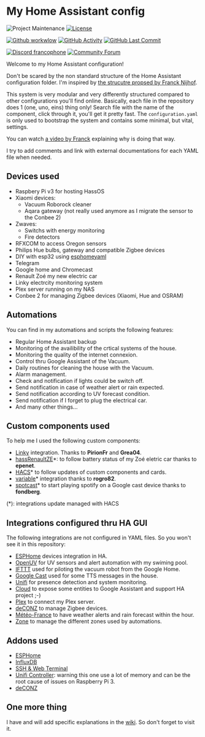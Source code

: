 # My Home Assistant config

![Project Maintenance][maintenance-shield]
[![License][license-shield]](LICENSE.md)

[![Github workwlow][workflow-shield]][workflow]
[![GitHub Activity][commits-shield]][commits]
[![GitHub Last Commit][last-commit-shield]][commits]

[![Discord francophone][discord-shield]][discord]
[![Community Forum][forum-shield]][forum]

Welcome to my Home Assistant configuration!

Don't be scared by the non standard structure of the Home Assistant
configuration folder.
I'm inspired by [the strucutre propsed by Franck Nijhof](https://github.com/frenck/home-assistant-config).

This system is very modular and very differently structured compared to other
configurations you'll find online.
Basically, each file in the repository does 1 (one, uno, eins) thing only!
Search file with the name of the component, click through it, you'll get it
pretty fast. The `configuration.yaml` is only used to bootstrap the system and
contains some minimal, but vital, settings.

You can watch [a video by Franck](https://www.youtube.com/watch?v=lndeybw21PY)
explaining why is doing that way.

I try to add comments and link with external documentations for each YAML file
when needed.

## Devices used

  - Raspbery Pi v3 for hosting HassOS
  - Xiaomi devices:
    - Vacuum Roborock cleaner
    - Aqara gateway (not really used anymore as I migrate the sensor to the
      Conbee 2)
  - Zwaves:
    - Switchs with energy monitoring
    - Fire detectors
  - RFXCOM to access Oregon sensors
  - Philips Hue bulbs, gateway and compatible Zigbee devices
  - DIY with esp32 using [esphomeyaml](https://esphomelib.com/esphomeyaml/)
  - Telegram
  - Google home and Chromecast
  - Renault Zoé my new electric car
  - Linky electrcity monitoring system
  - Plex server running on my NAS
  - Conbee 2 for managing Zigbee devices (Xiaomi, Hue and OSRAM)

## Automations

You can find in my automations and scripts the following features:

  - Regular Home Assistant backup
  - Monitoring of the availibility of the crtical systems of the house.
  - Monitoring the quality of the internet connexion.
  - Control thru Google Assistant of the Vacuum.
  - Daily routines for cleaning the house with the Vacuum.
  - Alarm management.
  - Check and notification if lights could be switch off.
  - Send notification in case of weather alert or rain expected.
  - Send notification according to UV forecast condition.
  - Send notification if I forget to plug the electrical car.
  - And many other things...

## Custom components used

To help me I used the following custom components:

  - [Linky](https://github.com/home-assistant/home-assistant/pull/20535)
    integration. Thanks to **PirionFr** and **Grea04**.
  - [hassRenaultZE](https://github.com/epenet/hassRenaultZE)&#42;: to follow battery
    status of my Zoé eletric car thanks to **epenet**.
  - [HACS](https://github.com/custom-components/hacs)&#42; to follow updates of custom
    components and cards.
  - [variable](https://github.com/rogro82/hass-variables)&#42; integration thanks to
    **rogro82**.
  - [spotcast](https://github.com/fondberg/spotcast)&#42; to start playing spotify
    on a Google cast device thanks to **fondberg**.

(&#42;): integrations update managed with HACS

## Integrations configured thru HA GUI

The following integrations are not configured in YAML files. So you won't see it
in this repository:

  - [ESPHome](https://www.home-assistant.io/components/esphome/) devices
    integration in HA.
  - [OpenUV](https://www.home-assistant.io/components/openuv/) for UV sensors and
    alert automation with my swiming pool.
  - [IFTTT](https://www.home-assistant.io/components/ifttt/) used for piloting the
    vacuum robot from the Google Home.
  - [Google Cast](https://www.home-assistant.io/components/cast/) used for some
    TTS messages in the house.
  - [Unifi](https://www.home-assistant.io/components/unifi/) for presence
    detection and system monitoring.
  - [Cloud](https://www.home-assistant.io/components/cloud/) to expose some
    entities to Google Assistant and support HA project ;-)
  - [Plex](https://www.home-assistant.io/integrations/plex/) to connect my Plex
    server.
  - [deCONZ](https://www.home-assistant.io/integrations/deconz/) to manage Zigbee
    devices.
  - [Météo-France](https://www.home-assistant.io/integrations/meteo_france/) to
    have weather alerts and rain forecast within the hour.
  - [Zone](https://www.home-assistant.io/integrations/zone) to manage the different
    zones used by automations.

## Addons used

  - [ESPHome](https://esphome.io)
  - [InfluxDB](https://github.com/hassio-addons/addon-influxdb)
  - [SSH & Web Terminal](https://github.com/hassio-addons/addon-ssh)
  - [Unifi Controller](https://github.com/hassio-addons/addon-unifi): warning this
    one use a lot of memory and can be the root cause of issues on Raspberry Pi 3.
  - [deCONZ](https://github.com/home-assistant/hassio-addons/tree/master/deconz)

## One more thing

I have and will add specific explanations in the [wiki](https://github.com/oncleben31/home-assistant-config/wiki). So don't forget to visit
it.

[commits-shield]: https://img.shields.io/github/commit-activity/y/oncleben31/home-assistant-config
[commits]: https://github.com/oncleben31/home-assistant-config/commits/master
[discord-shield]: https://img.shields.io/discord/542746125292273674?label=Discord%20francophone&logo=discord
[discord]: https://discord.gg/JeTFJzE$
[forum-shield]: https://img.shields.io/badge/community-forum-brightgreen.svg
[forum]: https://community.home-assistant.io/?u=oncleben31
[last-commit-shield]: https://img.shields.io/github/last-commit/oncleben31/home-assistant-config.svg
[license-shield]: https://img.shields.io/github/license/oncleben31/home-assistant-config.svg
[maintenance-shield]: https://img.shields.io/maintenance/yes/2020.svg
[workflow-shield]: https://github.com/oncleben31/home-assistant-config/workflows/Home%20Assistant%20configuration/badge.svg
[workflow]: https://github.com/oncleben31/home-assistant-config/actions
